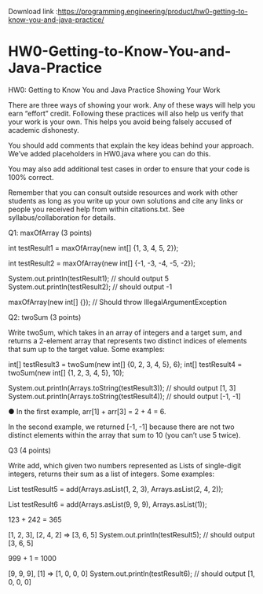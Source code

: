 Download link :https://programming.engineering/product/hw0-getting-to-know-you-and-java-practice/


# HW0-Getting-to-Know-You-and-Java-Practice
HW0: Getting to Know You and Java Practice
Showing Your Work

There are three ways of showing your work. Any of these ways will help you earn “effort” credit. Following these practices will also help us verify that your work is your own. This helps you avoid being falsely accused of academic dishonesty.

You should add comments that explain the key ideas behind your approach. We’ve added placeholders in HW0.java where you can do this.

You may also add additional test cases in order to ensure that your code is 100% correct.

Remember that you can consult outside resources and work with other students as long as you write up your own solutions and cite any links or people you received help from within citations.txt. See syllabus/collaboration for details.

Q1: maxOfArray (3 points)

int testResult1 = maxOfArray(new int[] {1, 3, 4, 5, 2});

int testResult2 = maxOfArray(new int[] {-1, -3, -4, -5, -2});

System.out.println(testResult1); // should output 5 System.out.println(testResult2); // should output -1

maxOfArray(new int[] {}); // Should throw IllegalArgumentException

Q2: twoSum (3 points)

Write twoSum, which takes in an array of integers and a target sum, and returns a 2-element array that represents two distinct indices of elements that sum up to the target value. Some examples:

int[] testResult3 = twoSum(new int[] {0, 2, 3, 4, 5}, 6); int[] testResult4 = twoSum(new int[] {1, 2, 3, 4, 5}, 10);

System.out.println(Arrays.toString(testResult3)); // should output [1, 3] System.out.println(Arrays.toString(testResult4)); // should output [-1, -1]

● In the first example, arr[1] + arr[3] = 2 + 4 = 6.

In the second example, we returned [-1, -1] because there are not two distinct elements within the array that sum to 10 (you can’t use 5 twice).

Q3 (4 points)

Write add, which given two numbers represented as Lists of single-digit integers, returns their sum as a list of integers. Some examples:

List<Integer> testResult5 = add(Arrays.asList(1, 2, 3), Arrays.asList(2, 4, 2));

List<Integer> testResult6 = add(Arrays.asList(9, 9, 9), Arrays.asList(1));

123 + 242 = 365

[1, 2, 3], [2, 4, 2] => [3, 6, 5] System.out.println(testResult5); // should output [3, 6, 5]

999 + 1 = 1000

[9, 9, 9], [1] => [1, 0, 0, 0] System.out.println(testResult6); // should output [1, 0, 0, 0]
